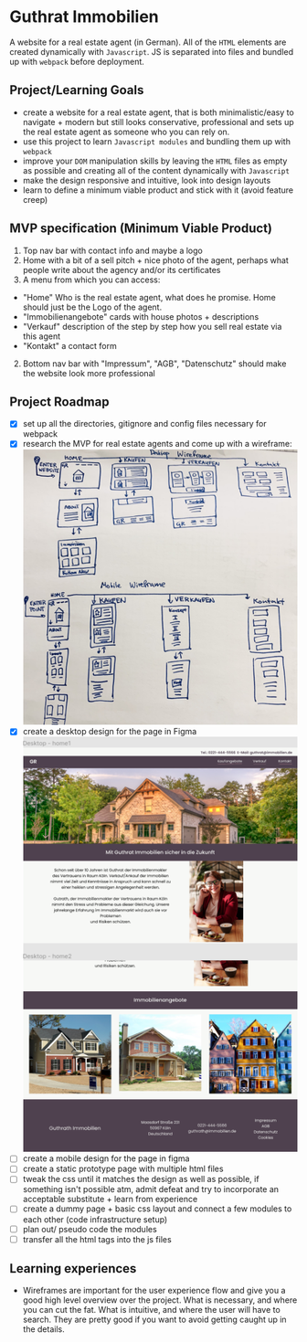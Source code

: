 # Guthrat Immobilien
A website for a real estate agent (in German). All of the `HTML` elements are created dynamically with `Javascript`. JS is separated into files and bundled up with `webpack` before deployment.

## Project/Learning Goals
- create a website for a real estate agent, that is both minimalistic/easy to navigate + modern but still looks conservative, professional and sets up the real estate agent as someone who you can rely on. 
- use this project to learn `Javascript modules` and bundling them up with `webpack`
- improve your `DOM` manipulation skills by leaving the `HTML` files as empty as possible and creating all of the content dynamically with `Javascript`
- make the design responsive and intuitive, look into design layouts
- learn to define a minimum viable product and stick with it (avoid feature creep)

## MVP specification (Minimum Viable Product)
1. Top nav bar with contact info and maybe a logo
1. Home with a bit of a sell pitch + nice photo of the agent, perhaps what people write about the agency and/or its certificates
1. A menu from which you can access:  
  - "Home" Who is the real estate agent, what does he promise. Home should just be the Logo of the agent.
  - "Immobilienangebote" cards with house photos + descriptions
  -  "Verkauf" description of the step by step how you sell real estate via this agent 
  -  "Kontakt" a contact form

2. Bottom nav bar with "Impressum", "AGB", "Datenschutz" should make the website look more professional

## Project Roadmap
- [x] set up all the directories, gitignore and config files necessary for webpack
- [x] research the MVP for real estate agents and come up with a wireframe: 
  ![Wireframe](images/wireframe.png)
- [x] create a desktop design for the page in Figma ![desktop layout made in figma](images/layoutDesktop.png)
- [ ] create a mobile design for the page in figma
- [ ] create a static prototype page with multiple html files
- [ ] tweak the css until it matches the design as well as possible, if something isn't possible atm, admit defeat and try to incorporate an acceptable substitute + learn from experience
- [ ] create a dummy page + basic css layout and connect a few modules to each other (code infrastructure setup)
- [ ] plan out/ pseudo code the modules
- [ ] transfer all the html tags into the js files

## Learning experiences
- Wireframes are important for the user experience flow and give you a good high level overview over the project. What is necessary, and where you can cut the fat. What is intuitive, and where the user will have to search. They are pretty good if you want to avoid getting caught up in the details.